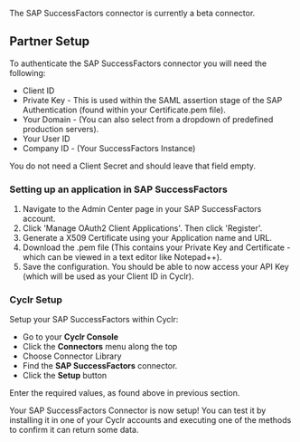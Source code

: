 
The SAP SuccessFactors connector is currently a beta connector.

## Partner Setup

To authenticate the SAP SuccessFactors connector you will need the following:

- Client ID
- Private Key - This is used within the SAML assertion stage of the SAP Authentication (found within your Certificate.pem file).
- Your Domain - (You can also select from a dropdown of predefined production servers).
- Your User ID
- Company ID - (Your SuccessFactors Instance)

You do not need a Client Secret and should leave that field empty.

### Setting up an application in SAP SuccessFactors

1. Navigate to the Admin Center page in your SAP SuccessFactors account.
2. Click 'Manage OAuth2 Client Applications'. Then click 'Register'.
3. Generate a X509 Certificate using your Application name and URL. 
4. Download the .pem file (This contains your Private Key and Certificate - which can be viewed in a text editor like Notepad++).
5. Save the configuration. You should be able to now access your API Key (which will be used as your Client ID in Cyclr).


### Cyclr Setup

Setup your SAP SuccessFactors within Cyclr:

- Go to your **Cyclr Console**
- Click the **Connectors** menu along the top
- Choose Connector Library
- Find the **SAP SuccessFactors** connector.
- Click the **Setup** button

Enter the required values, as found above in previous section.

Your SAP SuccessFactors Connector is now setup! You can test it by installing it in one of your Cyclr accounts and executing one of the methods to confirm it can return some data.


